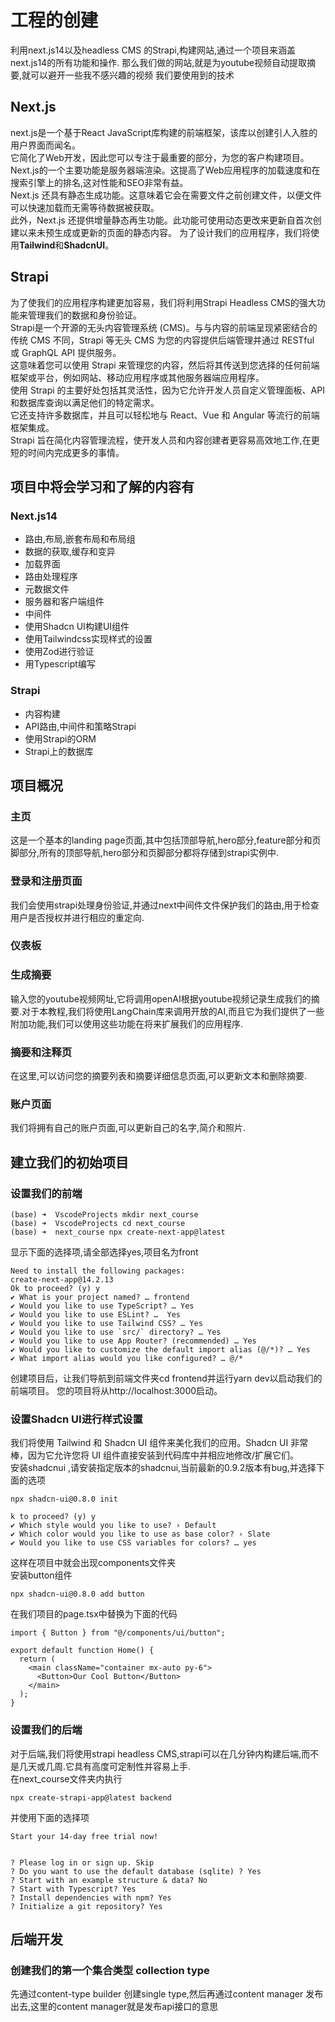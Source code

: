 # 工程的创建

利用next.js14以及headless CMS 的Strapi,构建网站,通过一个项目来涵盖next.js14的所有功能和操作.
那么我们做的网站,就是为youtube视频自动提取摘要,就可以避开一些我不感兴趣的视频
我们要使用到的技术
## Next.js
next.js是一个基于React JavaScript库构建的前端框架，该库以创建引人入胜的用户界面而闻名。
<br>它简化了Web开发，因此您可以专注于最重要的部分，为您的客户构建项目。
Next.js的一个主要功能是服务器端渲染。这提高了Web应用程序的加载速度和在搜索引擎上的排名,这对性能和SEO非常有益。
<br>Next.js 还具有静态生成功能。这意味着它会在需要文件之前创建文件，以便文件可以快速加载而无需等待数据被获取。
<br>此外，Next.js 还提供增量静态再生功能。此功能可使用动态更改来更新自首次创建以来未预生成或更新的页面的静态内容。
为了设计我们的应用程序，我们将使用**Tailwind**和**ShadcnUI**。

## Strapi
为了使我们的应用程序构建更加容易，我们将利用Strapi Headless CMS的强大功能来管理我们的数据和身份验证。
<br>
Strapi是一个开源的无头内容管理系统 (CMS)。与与内容的前端呈现紧密结合的传统 CMS 不同，Strapi 等无头 CMS 为您的内容提供后端管理并通过 RESTful 或 GraphQL API 提供服务。
<br>
这意味着您可以使用 Strapi 来管理您的内容，然后将其传送到您选择的任何前端框架或平台，例如网站、移动应用程序或其他服务器端应用程序。
<br>
使用 Strapi 的主要好处包括其灵活性，因为它允许开发人员自定义管理面板、API 和数据库查询以满足他们的特定需求。
<br>
它还支持许多数据库，并且可以轻松地与 React、Vue 和 Angular 等流行的前端框架集成。
<br>
Strapi 旨在简化内容管理流程，使开发人员和内容创建者更容易高效地工作,在更短的时间内完成更多的事情。

## 项目中将会学习和了解的内容有
### Next.js14
- 路由,布局,嵌套布局和布局组
- 数据的获取,缓存和变异
- 加载界面
- 路由处理程序
- 元数据文件
- 服务器和客户端组件
- 中间件
- 使用Shadcn UI构建UI组件
- 使用Tailwindcss实现样式的设置
- 使用Zod进行验证
- 用Typescript编写

### Strapi
- 内容构建
- API路由,中间件和策略Strapi
- 使用Strapi的ORM
- Strapi上的数据库

## 项目概况
### 主页
这是一个基本的landing page页面,其中包括顶部导航,hero部分,feature部分和页脚部分,所有的顶部导航,hero部分和页脚部分都将存储到strapi实例中.
### 登录和注册页面
我们会使用strapi处理身份验证,并通过next中间件文件保护我们的路由,用于检查用户是否授权并进行相应的重定向.
### 仪表板
### 生成摘要
输入您的youtube视频网址,它将调用openAI根据youtube视频记录生成我们的摘要.对于本教程,我们将使用LangChain库来调用开放的AI,而且它为我们提供了一些附加功能,我们可以使用这些功能在将来扩展我们的应用程序.
### 摘要和注释页
在这里,可以访问您的摘要列表和摘要详细信息页面,可以更新文本和删除摘要.
### 账户页面
我们将拥有自己的账户页面,可以更新自己的名字,简介和照片.

## 建立我们的初始项目

### 设置我们的前端
```shell
(base) ➜  VscodeProjects mkdir next_course
(base) ➜  VscodeProjects cd next_course
(base) ➜  next_course npx create-next-app@latest
```
显示下面的选择项,请全部选择yes,项目名为front
```shell
Need to install the following packages:
create-next-app@14.2.13
Ok to proceed? (y) y
✔ What is your project named? … frontend
✔ Would you like to use TypeScript? … Yes 
✔ Would you like to use ESLint? …  Yes
✔ Would you like to use Tailwind CSS? … Yes
✔ Would you like to use `src/` directory? … Yes
✔ Would you like to use App Router? (recommended) … Yes
✔ Would you like to customize the default import alias (@/*)? … Yes
✔ What import alias would you like configured? … @/*
```
创建项目后，让我们导航到前端文件夹cd frontend并运行yarn dev以启动我们的前端项目。
您的项目将从http://localhost:3000启动。

### 设置Shadcn UI进行样式设置
我们将使用 Tailwind 和 Shadcn UI 组件来美化我们的应用。Shadcn UI 非常棒，因为它允许您将 UI 组件直接安装到代码库中并相应地修改/扩展它们。
<br>
安装shadcnui ,请安装指定版本的shadcnui,当前最新的0.9.2版本有bug,并选择下面的选项

```shell
npx shadcn-ui@0.8.0 init

k to proceed? (y) y
✔ Which style would you like to use? › Default
✔ Which color would you like to use as base color? › Slate
✔ Would you like to use CSS variables for colors? … yes
```

这样在项目中就会出现components文件夹
<br>
安装button组件

```shell
npx shadcn-ui@0.8.0 add button
```
在我们项目的page.tsx中替换为下面的代码
```tsx
import { Button } from "@/components/ui/button";

export default function Home() {
  return (
    <main className="container mx-auto py-6">
      <Button>Our Cool Button</Button>
    </main>
  );
}
```

### 设置我们的后端
对于后端,我们将使用strapi headless CMS,strapi可以在几分钟内构建后端,而不是几天或几周.它具有高度可定制性并容易上手.
<br>
在next_course文件夹内执行

```shell
npx create-strapi-app@latest backend
```
并使用下面的选择项
```shell
Start your 14-day free trial now!


? Please log in or sign up. Skip
? Do you want to use the default database (sqlite) ? Yes
? Start with an example structure & data? No
? Start with Typescript? Yes
? Install dependencies with npm? Yes
? Initialize a git repository? Yes
```

## 后端开发
### 创建我们的第一个集合类型 collection type
先通过content-type builder 创建single type,然后再通过content manager 发布出去,这里的content manager就是发布api接口的意思

